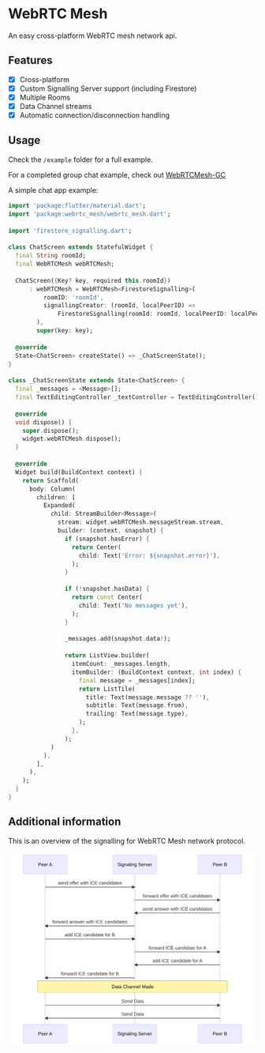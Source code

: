 # WebRTC Mesh

An easy cross-platform WebRTC mesh network api.

## Features

- [x] Cross-platform
- [x] Custom Signalling Server support (including Firestore)
- [x] Multiple Rooms
- [x] Data Channel streams
- [x] Automatic connection/disconnection handling  

## Usage

Check the `/example` folder for a full example.

For a completed group chat example, check out [WebRTCMesh-GC](https://github.com/KorigamiK/WebRTCMesh-GC)

A simple chat app example:

```dart
import 'package:flutter/material.dart';
import 'package:webrtc_mesh/webrtc_mesh.dart';

import 'firestore_signalling.dart';

class ChatScreen extends StatefulWidget {
  final String roomId;
  final WebRTCMesh webRTCMesh;

  ChatScreen({Key? key, required this.roomId})
      : webRTCMesh = WebRTCMesh<FirestoreSignalling>(
          roomID: 'roomId',
          signallingCreator: (roomId, localPeerID) =>
              FirestoreSignalling(roomId: roomId, localPeerID: localPeerID),
        ),
        super(key: key);

  @override
  State<ChatScreen> createState() => _ChatScreenState();
}

class _ChatScreenState extends State<ChatScreen> {
  final _messages = <Message>[];
  final TextEditingController _textController = TextEditingController();

  @override
  void dispose() {
    super.dispose();
    widget.webRTCMesh.dispose();
  }

  @override
  Widget build(BuildContext context) {
    return Scaffold(
      body: Column(
        children: [
          Expanded(
            child: StreamBuilder<Message>(
              stream: widget.webRTCMesh.messageStream.stream,
              builder: (context, snapshot) {
                if (snapshot.hasError) {
                  return Center(
                    child: Text('Error: ${snapshot.error}'),
                  );
                }

                if (!snapshot.hasData) {
                  return const Center(
                    child: Text('No messages yet'),
                  );
                }

                _messages.add(snapshot.data!);

                return ListView.builder(
                  itemCount: _messages.length,
                  itemBuilder: (BuildContext context, int index) {
                    final message = _messages[index];
                    return ListTile(
                      title: Text(message.message ?? ''),
                      subtitle: Text(message.from),
                      trailing: Text(message.type),
                    );
                  },
                );
            )
          ),
        ],
      ),
    );
  }
}
```

## Additional information

This is an overview of the signalling for WebRTC Mesh network protocol.

![WebRTC Signalling](https://raw.githubusercontent.com/KorigamiK/WebRTCMesh-GC/main/.github/webrtc.svg)